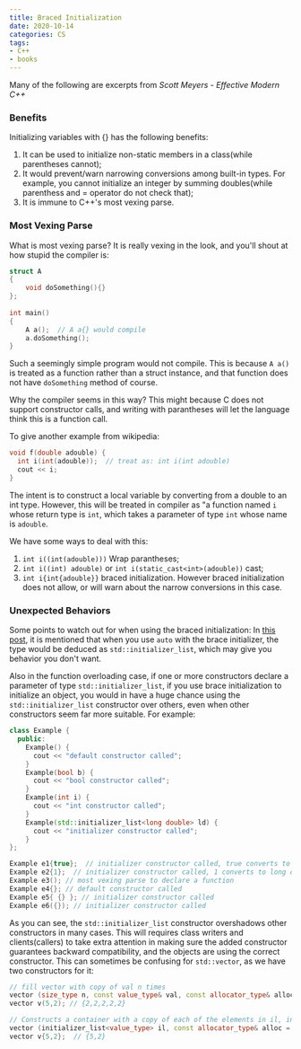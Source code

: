 ```yaml
---
title: Braced Initialization
date: 2020-10-14
categories: CS
tags:
- C++
- books
---
```

Many of the following are excerpts from *Scott Meyers - Effective Modern C++*

### Benefits

Initializing variables with {} has the following benefits:

1. It can be used to initialize non-static members in a class(while parentheses cannot);
2. It would prevent/warn narrowing conversions among built-in types. For example, you cannot initialize an integer by summing doubles(while parenthess and = operator do not check that);
3. It is immune to C++'s most vexing parse.

### Most Vexing Parse

What is most vexing parse? It is really vexing in the look, and you'll shout at how stupid the compiler is:

```c++
struct A
{
    void doSomething(){}
};
 
int main()
{    
    A a();  // A a{} would compile
    a.doSomething();
}
```

Such a seemingly simple program would not compile. This is because `A a()` is treated as a function rather than a struct instance, and that function does not have `doSomething` method of course. 

Why the compiler seems in this way? This might because C does not support constructor calls, and writing with parantheses will let the language think this is a function call. 

To give another example from wikipedia:

```c++
void f(double adouble) {
  int i(int(adouble));  // treat as: int i(int adouble)
  cout << i;
}
```

The intent is to construct a local variable by converting from a double to an int type. However, this will be treated in compiler as "a function named `i` whose return type is `int`, which takes a parameter of type `int` whose name is `adouble`. 

We have some ways to deal with this:

1. `int i((int(adouble)))` Wrap parantheses;
2. `int i((int) adouble)` or `int i(static_cast<int>(adouble))` cast;
3. `int i{int{adouble}}` braced initialization. However braced initialization does not allow, or will warn about the narrow conversions in this case.

### Unexpected Behaviors

Some points to watch out for when using the braced initialization: In [this post](/cs/2020/10/12/type-deduction/), it is mentioned that when you use `auto` with the brace initializer, the type would be deduced as `std::initializer_list`, which may give you behavior you don't want. 

Also in the function overloading case, if one or more constructors declare a parameter of type `std::initializer_list`, if you use brace initialization to initialize an object, you would in have a huge chance using the `std::initializer_list` constructor over others, even when other constructors seem far more suitable. For example:

```c++
class Example {
  public:
  	Example() {
      cout << "default constructor called";
    }
  	Example(bool b) {
      cout << "bool constructor called";
    }
  	Example(int i) {
      cout << "int constructor called";
    }
    Example(std::initializer_list<long double> ld) {
      cout << "initializer constructor called";
    }
};

Example e1{true};  // initializer constructor called, true converts to long double
Example e2{1};  // initializer constructor called, 1 converts to long double
Example e3(); // most vexing parse to declare a function
Example e4{}; // default constructor called
Example e5{ {} }; // initializer constructor called
Example e6({}); // initializer constructor called
```

As you can see, the `std::initializer_list` constructor overshadows other constructors in many cases. This will requires class writers and clients(callers) to take extra attention in making sure the added constructor guarantees backward compatibility, and the objects are using the correct constructor. This can sometimes be confusing for `std::vector`, as we have two constructors for it:

```c++
// fill vector with copy of val n times
vector (size_type n, const value_type& val, const allocator_type& alloc = allocator_type());
vector v(5,2); // {2,2,2,2,2}

// Constructs a container with a copy of each of the elements in il, in the same order
vector (initializer_list<value_type> il, const allocator_type& alloc = allocator_type()); 
vector v{5,2};  // {5,2}
```

